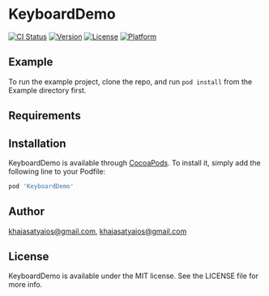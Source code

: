 # KeyboardDemo

[![CI Status](https://img.shields.io/travis/khajasatyaios@gmail.com/KeyboardDemo.svg?style=flat)](https://travis-ci.org/khajasatyaios@gmail.com/KeyboardDemo)
[![Version](https://img.shields.io/cocoapods/v/KeyboardDemo.svg?style=flat)](https://cocoapods.org/pods/KeyboardDemo)
[![License](https://img.shields.io/cocoapods/l/KeyboardDemo.svg?style=flat)](https://cocoapods.org/pods/KeyboardDemo)
[![Platform](https://img.shields.io/cocoapods/p/KeyboardDemo.svg?style=flat)](https://cocoapods.org/pods/KeyboardDemo)

## Example

To run the example project, clone the repo, and run `pod install` from the Example directory first.

## Requirements

## Installation

KeyboardDemo is available through [CocoaPods](https://cocoapods.org). To install
it, simply add the following line to your Podfile:

```ruby
pod 'KeyboardDemo'
```

## Author

khajasatyaios@gmail.com, khajasatyaios@gmail.com

## License

KeyboardDemo is available under the MIT license. See the LICENSE file for more info.
